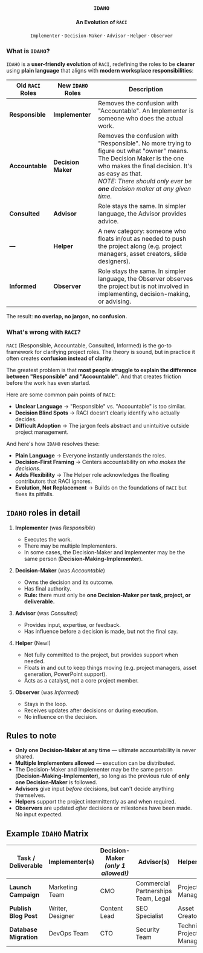<div align="center">
    <h3><code>IDAHO</code></h3>
    <h4>An Evolution of <code>RACI</code></h4>
    <p align="center">
        <code>Implementer</code>
        ·
        <code>Decision-Maker</code>
        ·
        <code>Advisor</code>
        ·
        <code>Helper</code>
        ·
        <code>Observer</code>
    </p>
</div>

### What is `IDAHO`?
`IDAHO` is a **user-friendly evolution** of `RACI`, redefining the roles to be **clearer** using **plain language** that aligns with **modern worksplace responsibilities**:

| Old `RACI` Roles | New `IDAHO` Roles | Description |
| --- | --- | --- |
| **Responsible** | **Implementer** | Removes the confusion with "Accountable". An Implementer is someone who does the actual work.
| **Accountable** | **Decision Maker** | Removes the confusion with "Responsible". No more trying to figure out what "owner" means. The Decision Maker is the one who makes the final decision. It's as easy as that.<br>*NOTE: There should only ever be **one** decision maker at any given time.*
| **Consulted** | **Advisor** | Role stays the same. In simpler language, the Advisor provides advice.
| **—** | **Helper** | A new category: someone who floats in/out as needed to push the project along (e.g. project managers, asset creators, slide designers). |
| **Informed** | **Observer** | Role stays the same. In simpler language, the Observer observes the project but is not involved in implementing, decision-making, or advising.

The result: **no overlap, no jargon, no confusion.**

### What's wrong with `RACI`?

`RACI` (Responsible, Accountable, Consulted, Informed) is the go-to framework for clarifying project roles. The theory is sound, but in practice it often creates **confusion instead of clarity**.

The greatest problem is that **most people struggle to explain the difference between "Responsible" and "Accountable"**. And that creates friction before the work has even started. 

Here are some common pain points of `RACI`:
- **Unclear Language** → "Responsible" vs. "Accountable" is too similar.
- **Decision Blind Spots** → RACI doesn’t clearly identify who actually decides.
- **Difficult Adoption** → The jargon feels abstract and unintuitive outside project management.

And here's how `IDAHO` resolves these:
- **Plain Language** → Everyone instantly understands the roles.  
- **Decision-First Framing** → Centers accountability on *who makes the decisions*.  
- **Adds Flexibility** → The Helper role acknowledges the floating contributors that RACI ignores.  
- **Evolution, Not Replacement** → Builds on the foundations of `RACI` but fixes its pitfalls.  

## `IDAHO` roles in detail

1. **Implementer** (was *Responsible*)
   - Executes the work.
   - There may be multiple Implementers.
   - In some cases, the Decision-Maker and Implementer may be the same person (**Decision-Making-Implementer**).

2. **Decision-Maker** (was *Accountable*)  
   - Owns the decision and its outcome.  
   - Has final authority.  
   - **Rule:** there must only be **one Decision-Maker per task, project, or deliverable.**  

3. **Advisor** (was *Consulted*)  
   - Provides input, expertise, or feedback.  
   - Has influence before a decision is made, but not the final say.  

4. **Helper** (New!)  
   - Not fully committed to the project, but provides support when needed.  
   - Floats in and out to keep things moving (e.g. project managers, asset generation, PowerPoint support).  
   - Acts as a catalyst, not a core project member.  

5. **Observer** (was *Informed*)  
   - Stays in the loop.  
   - Receives updates after decisions or during execution.  
   - No influence on the decision.  

## Rules to note

- **Only one Decision-Maker at any time** — ultimate accountability is never shared.  
- **Multiple Implementers allowed** — execution can be distributed.  
- The Decision-Maker and Implementer may be the same person (**Decision-Making-Implementer**), so long as the previous rule of **only one Decision-Maker** is followed.
- **Advisors** give input *before* decisions, but can't decide anything themselves.
- **Helpers** support the project intermittently as and when required.
- **Observers** are updated *after* decisions or milestones have been made. No input expected.

## Example `IDAHO` Matrix

| Task / Deliverable | Implementer(s) | Decision-Maker *(only 1 allowed!)* | Advisor(s) | Helper(s) | Observer(s) |
|---------------------|----------------|------------------------------------|------------|-----------|-------------|
| **Launch Campaign** | Marketing Team | CMO | Commercial Partnerships Team, Legal | Project Manager | Exec Team |
| **Publish Blog Post** | Writer, Designer | Content Lead | SEO Specialist | Asset Creator | Socials Team |
| **Database Migration** | DevOps Team | CTO | Security Team | Technical Project Manager | Engineering Managers |
